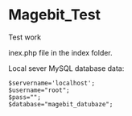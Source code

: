 # Magebit_Test
Test work

inex.php file in the index folder.

Local sever MySQL database data:

    $servername='localhost';
    $username="root";
    $pass="";
    $database="magebit_datubaze";
